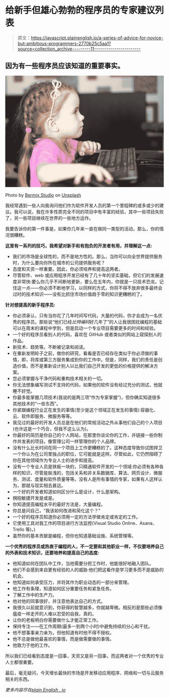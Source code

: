 # 给新手但雄心勃勃的程序员的专家建议列表

> 原文：<https://javascript.plainenglish.io/a-series-of-advice-for-novice-but-ambitious-programmers-2770b25c5aa1?source=collection_archive---------11----------------------->

## 因为有一些程序员应该知道的重要事实。

![](img/520e952477357ff2df04abf618d8bc89.png)

Photo by [Bermix Studio](https://unsplash.com/@bermixstudio?utm_source=medium&utm_medium=referral) on [Unsplash](https://unsplash.com?utm_source=medium&utm_medium=referral)

我经常遇到一些人向我询问他们作为软件开发人员的第一个里程碑的或多或少的建议。我可以说，我在许多性质完全不同的项目中有丰富的经验，其中一些项目失败了，另一些项目继续在世界的一些地方运作。

我要告诉你的第一件事是，如果你几年来一直在做同一类型的活动，那么，你的情况很糟糕。

**这里有一系列的技巧，我希望对新手和有抱负的开发者有用，并理解这一点:**

*   我们的市场是全球性的，而不是地方性的。那么，当你可以向全世界提供服务时，为什么要向你所在城市的公司提供服务呢？
*   态度和天资一样重要。因此，你必须培养和提高这两者。
*   尽管软件、web 或应用程序开发已经有了几十年的坚实基础，但它们的发展速度非常快:要么你几乎不间断地更新，要么在五年内，你就是一只技术恐龙。记住这一点——你必须不断地学习，以同样的方式，你将不得不放弃很多最终会过时的技术知识——没有比抓住市场价值趋于零的知识更糟糕的了。

**针对想提高的新手程序员:**

*   你必须承认，只有当你花了几年时间写代码，大量的代码，你才会成为一名优秀的程序员。那些说“他们已经*比特编码*好几年了”的人让我很困扰编程的基础可以在周末的课程中学到，但是启动一个专业项目需要更多的时间和经验。
*   一个好的程序员看别人的代码，喜欢在 GitHub 或者类似的网站上窥探别人的作品。
*   新技术、趋势等。不断被记录和阅读。
*   在重新发明轮子之前，做你的研究，看看是否已经存在类似于你必须做的事情，即，将库或第三方服务集成到你的工作中。但是，同样，我们的责任是创造价值，而不是重新设计别人以比我们自己开发的更低的价格提供的解决方案。
*   您必须掌握与干净代码和重构技术相关的一切。
*   你无法想象编写测试不支持的代码，如果他的软件没有经过充分的测试，他就睡不好觉。
*   你最多能掌握几项技术(我说的是两三项“作为专家掌握”)，但你确实知道很多其他技术的“一些东西”。
*   你紧跟编程行业正在发生的事情(至少是这个领域正在发生的事情):容器化、云、软件即服务、微服务等等。
*   我见过的最好的开发人员总是在他们的常规活动之外从事他们自己的个人项目(也许这是一个巧合，但我不这么认为)。
*   你最好的简历是你自己的个人网站，在那里你谈论你的工作，并链接一些你制作并发表的项目。像管理公司一样管理你的个人品牌。
*   没有什么比长时间在同一个项目上工作更糟糕的了。这种态度导致你试图捍卫一个你认为在公司里独占的职位，它可能就是这样。尽管如此，它仍然阻碍了你在其他领域作为专业人士的进步和提高。
*   没有一个专业人员是铁板一块的，只精通软件开发的一个领域:你必须有各种各样的知识，尽管是肤浅的，包括关系和非关系数据库、算法、网页设计、微服务、测试、度量和软件质量等等。没有人是所有事情的专家，如果有人这样认为，那就与现实相去甚远。
*   一个好的开发者知道如何区分什么是设计，什么是架构。
*   拥抱敏捷开发是或是。
*   你知道提高编程水平的最好方法是，大量编程。
*   你总是问自己，“我该如何改进和简化这个？”
*   一个好的程序员知道你必须用一定的方法学做肯定或肯定的工作。
*   它使用工具对我工作的项目进行方法监控(Visual Studio Online、Asana、Trello 等)。)
*   虽然你的基本贡献是编程，但你也知道基础设施、系统管理等。

**一个优秀的程序员或热衷于编程的人，不一定要和其他职业一样，不仅要培养自己的外表和技术知识，还要培养和提高自己的态度:**

*   他知道如何在团队中工作，当他需要分担工作时，他能很好地融入团队。
*   他们不会感到来自更有经验的人的威胁:他们把这看作是学习更多而不是威胁的机会。
*   他知道如何承受压力，并将其作为职业动态的一部分来管理。
*   他工作有条理，知道如何区分重要任务和紧急任务。
*   了解工作中的生产力。
*   他对他的同事很好，并注意他表达自己的方式。
*   我很久以前就意识到，你获得的智慧越多，你就越卑微。相反的是那些必须像瘟疫一样走开的人难以忍受的自我，真的。
*   让你的老板明白你需要做什么才能正常工作。
*   保持专注——在工作周期(最多一到两个小时)中避免持续的分心和干扰。
*   他不想事事亲力亲为，但他知道有时他不得不授权。
*   他不总是做他最喜欢的事情，而是做需要做的事情。
*   他致力于他的工作。

所以我们已经看到态度是一回事，天资又是另一回事，而这两者对一个优秀的专业人士都很重要。

最后，毫无疑问，今天增长最快的市场是开发移动应用程序、网络和一切与云服务相关的东西。

*更多内容尽在*[*plain English . io*](http://plainenglish.io/)